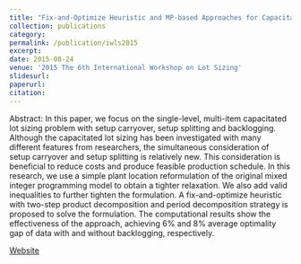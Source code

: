 ```yaml
---
title: "Fix-and-Optimize Heuristic and MP-based Approaches for Capacitated Lot Sizing Problem with Setup Carryover, Setup Splitting and Backlogging."
collection: publications
category: 
permalink: /publication/iwls2015
excerpt: 
date: 2015-08-24
venue: '2015 The 6th International Workshop on Lot Sizing'
slidesurl:
paperurl:
citation: 
---
```


Abstract: In this paper, we focus on the single-level, multi-item capacitated lot sizing problem with setup carryover, setup splitting and backlogging. Although the capacitated lot sizing has been investigated with many different features from researchers, the simultaneous consideration of setup carryover and setup splitting is relatively new. This consideration is beneficial to reduce costs and produce feasible production schedule. In this research, we use a simple plant location reformulation of the original mixed integer programming model to obtain a tighter relaxation. We also add valid inequalities to further tighten the formulation. A fix-and-optimize heuristic with two-step product decomposition and period decomposition strategy is proposed to solve the formulation. The computational results show the effectiveness of the approach, achieving 6% and 8% average optimality gap of data with and without backlogging, respectively. 

[Website](https://events.mines-stetienne.fr/iwls2015/)
